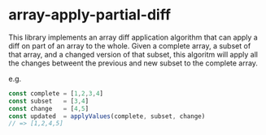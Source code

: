 # array-apply-partial-diff

This library implements an array diff application algorithm that can apply a
diff on part of an array to the whole. Given a complete array, a subset
of that array, and a changed version of that subset, this algoritm will
apply all the changes betweent the previous and new subset to the complete
array.

e.g.
```javascript
const complete = [1,2,3,4]
const subset   = [3,4]
const change   = [4,5]
const updated  = applyValues(complete, subset, change)
// => [1,2,4,5]
```

